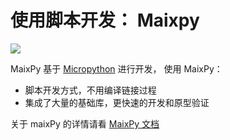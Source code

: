 使用脚本开发： Maixpy
========

![](../../../assets/micropython.png)

MaixPy 基于 [Micropython](http://micropython.org) 进行开发， 使用 MaixPy：

* 脚本开发方式，不用编译链接过程
* 集成了大量的基础库，更快速的开发和原型验证

关于 maixPy 的详情请看 [MaixPy 文档](https://maixpy.sipeed.com)




